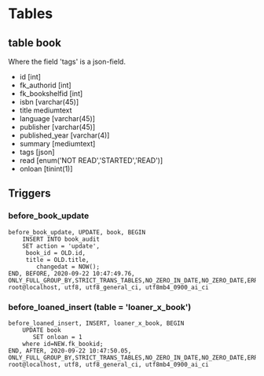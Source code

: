 # Tables

## table book

Where the field 'tags' is a json-field.

- id	[int]
- fk_authorid	[int]
- fk_bookshelfid	[int]
- isbn	[varchar(45)]
- title	mediumtext
- language	[varchar(45)]
- publisher	[varchar(45)]
- published_year	[varchar(4)]
- summary	[mediumtext]
- tags	[json]
- read	[enum('NOT READ','STARTED','READ')]
- onloan [tinint(1)] 



## Triggers

### before_book_update 

```
before_book_update, UPDATE, book, BEGIN
    INSERT INTO book_audit
    SET action = 'update',
     book_id = OLD.id,
	 title = OLD.title,
        changedat = NOW(); 
END, BEFORE, 2020-09-22 10:47:49.76, ONLY_FULL_GROUP_BY,STRICT_TRANS_TABLES,NO_ZERO_IN_DATE,NO_ZERO_DATE,ERROR_FOR_DIVISION_BY_ZERO,NO_ENGINE_SUBSTITUTION, root@localhost, utf8, utf8_general_ci, utf8mb4_0900_ai_ci
```

### before_loaned_insert (table = 'loaner_x_book')

```
before_loaned_insert, INSERT, loaner_x_book, BEGIN
	UPDATE book 
       SET onloan = 1 
	where id=NEW.fk_bookid;
END, AFTER, 2020-09-22 10:47:50.05, ONLY_FULL_GROUP_BY,STRICT_TRANS_TABLES,NO_ZERO_IN_DATE,NO_ZERO_DATE,ERROR_FOR_DIVISION_BY_ZERO,NO_ENGINE_SUBSTITUTION, root@localhost, utf8, utf8_general_ci, utf8mb4_0900_ai_ci
```
